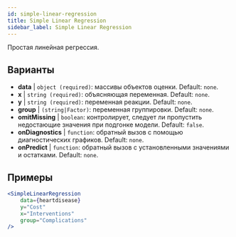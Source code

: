 ```yaml
---
id: simple-linear-regression
title: Simple Linear Regression
sidebar_label: Simple Linear Regression
---
```


Простая линейная регрессия.

## Варианты

* __data__ | `object (required)`: массивы объектов оценки. Default: `none`.
* __x__ | `string (required)`: объясняющая переменная. Default: `none`.
* __y__ | `string (required)`: переменная реакции. Default: `none`.
* __group__ | `(string|Factor)`: переменная группировки. Default: `none`.
* __omitMissing__ | `boolean`: контролирует, следует ли пропустить недостающие значения при подгонке модели. Default: `false`.
* __onDiagnostics__ | `function`: обратный вызов с помощью диагностических графиков. Default: `none`.
* __onPredict__ | `function`: обратный вызов с установленными значениями и остатками. Default: `none`.


## Примеры

```jsx live
<SimpleLinearRegression 
    data={heartdisease} 
    y="Cost"
    x="Interventions"
    group="Complications"
/>
```

